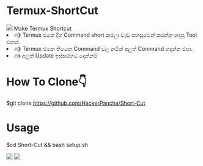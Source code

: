 # Termux-ShortCut
<img src= "https://camo.githubusercontent.com/71b837571c48af3aa60a73dbc9d5936aa359d78efbfa8a6743cbbbc16b80ef4d/68747470733a2f2f63646e2e646973636f72646170702e636f6d2f6174746163686d656e74732f3830353930323039333930363630383138362f3830353931333937323533353539303932322f74656e6f722e676966"/>
Make Termux Shortcut

<li>🔥⟫ Termux එකෙ දිග Command short කරලා වැඩ පහසුවෙන් කරන්න හදපු Tool එකක්.
<li>🔥⟫ Termux එකෙ තියෙන Command වල නමින් අලුත් Command හදන්න එපා.
<li>🔥⟫ අලුත් Update ඉස්සරහට දෙන්නම්

# How To Clone👇
$git clone https://github.com/HackerPancha/Short-Cut

# Usage
$cd Short-Cut && bash setup.sh

<img src= "https://github.com/HackerPancha/Screenshot_20220212-212936_Termux.jpg"/>
<img src= "https://camo.githubusercontent.com/71b837571c48af3aa60a73dbc9d5936aa359d78efbfa8a6743cbbbc16b80ef4d/68747470733a2f2f63646e2e646973636f72646170702e636f6d2f6174746163686d656e74732f3830353930323039333930363630383138362f3830353931333937323533353539303932322f74656e6f722e676966"/>
